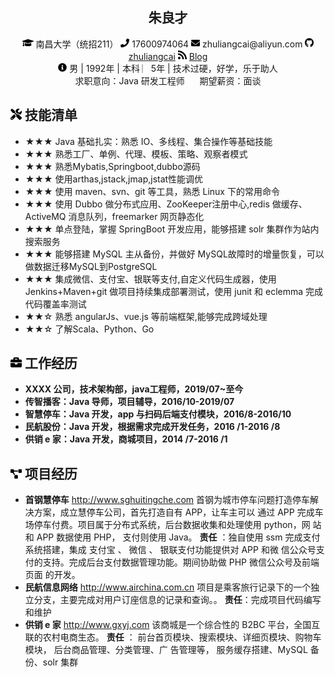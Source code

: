  <center>
     <h2>朱良才</h2>
     <div>
         <span>
             <img src="assets/graduation-cap-solid.svg" width="18px">
             南昌大学（统招211）
         </span>
         <span>
             <img src="assets/phone-solid.svg" width="14px">
             17600974064
         </span>
         <span>
             <img src="assets/envelope-solid.svg" width="14px">
             zhuliangcai@aliyun.com
         </span>
         <span>
             <img src="assets/github-brands.svg" width="14px">
             <a href="https://github.com/zhuliangcai">zhuliangcai</a>
         </span>
         <span>
             <img src="assets/rss-solid.svg" width="14px">
             <a href="https://zhuliangcai.github.io">Blog</a>
         </span>    
         <br/>
         <span>
           <img src="assets/info-circle-solid.svg" width="14px">
           男 | 1992年 | 本科 ︳5年 | 技术过硬，好学，乐于助人
           <br/>
            求职意向：Java 研发工程师   &nbsp;&nbsp;&nbsp;&nbsp;  期望薪资：面谈
         </span>
     </div>
 </center>

## <img src="assets/tools-solid.svg" width="18px"> 技能清单

- ★★★ Java 基础扎实：熟悉 IO、多线程、集合操作等基础技能
- ★★★ 熟悉工厂、单例、代理、模板、策略、观察者模式 
- ★★★ 熟悉Mybatis,Springboot,dubbo源码
- ★★★ 使用arthas,jstack,jmap,jstat性能调优
- ★★★ 使用 maven、svn、git 等工具，熟悉 Linux 下的常用命令
- ★★★ 使用 Dubbo 做分布式应用、ZooKeeper注册中心,redis 做缓存、ActiveMQ 消息队列，freemarker 网页静态化
- ★★★ 单点登陆，掌握 SpringBoot 开发应用，能够搭建 solr 集群作为站内搜索服务
- ★★★ 能够搭建 MySQL 主从备份，并做好 MySQL故障时的增量恢复，可以做数据迁移MySQL到PostgreSQL
- ★★★ 集成微信、支付宝、银联等支付,自定义代码生成器，使用 Jenkins+Maven+git 做项目持续集成部署测试，使用 junit 和 eclemma 完成代码覆盖率测试
- ★★☆ 熟悉 angularJs、vue.js 等前端框架,能够完成跨域处理
- ★★☆ 了解Scala、Python、Go

## <img src="assets/briefcase-solid.svg" width="18px"> 工作经历

- **XXXX 公司，技术架构部，java工程师，2019/07~至今**
- **传智播客：Java 导师，项目辅导，2016/10-2019/07**
- **智慧停车：Java 开发，app 与扫码后端支付模块，2016/8-2016/10**
- **民航股份：Java 开发，根据需求完成开发任务，2016 /1-2016 /8**
- **供销 e 家：Java 开发，商城项目，2014 /7-2016 /1**

## <img src="assets/project-diagram-solid.svg" width="18px"> 项目经历

- **首钢慧停车** http://www.sghuitingche.com
首钢为城市停车问题打造停车解决方案，成立慧停车公司，首先打造自有 APP，让车主可以
通过 APP 完成车场停车付费。项目属于分布式系统，后台数据收集和处理使用 python，网
站和 APP 数据使用 PHP， 支付则使用 Java。
**责任** ：独自使用 ssm 完成支付系统搭建，集成 支付宝 、 微信 、 银联支付功能提供对 APP 和微
信公众号支付的支持。完成后台支付数据管理功能。期间协助做 PHP 微信公众号及前端页面
的开发。
- **民航信息网络** http://www.airchina.com.cn
项目是乘客旅行记录下的一个独立分支，主要完成对用户订座信息的记录和查询。。
**责任**：完成项目代码编写和维护
- **供销 e 家** http://www.gxyj.com
该商城是一个综合性的 B2BC 平台，全国互联的农村电商生态。
**责任** ： 前台首页模块、搜索模块、详细页模块、购物车模块， 后台商品管理、分类管理、广
告管理等， 服务缓存搭建、MySQL 备份、solr 集群
